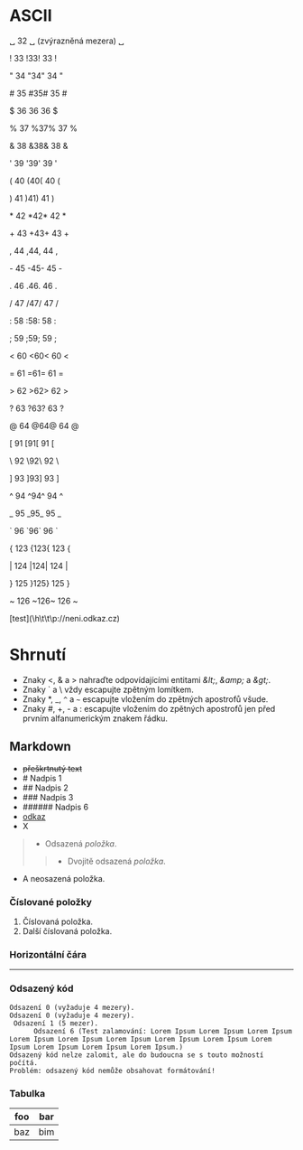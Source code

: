 # ASCII

␣ 32 ␣ (zvýrazněná mezera) ␣

! 33 !33! 33 !

" 34 "34" 34 "

\# 35 #35# 35 #

$ 36 $36$ 36 $

% 37 %37% 37 %

&amp; 38 &amp;38&amp; 38 &amp;

' 39 '39' 39 '

( 40 (40( 40 (

) 41 )41) 41 )

\* 42 \*42\* 42 \*

\+ 43 +43+ 43 +

, 44 ,44, 44 ,

\- 45 -45- 45 -

. 46 .46. 46 .

/ 47 /47/ 47 /

\: 58 :58: 58 :

; 59 ;59; 59 ;

&lt; 60 &lt;60&lt; 60 &lt;

= 61 =61= 61 =

&gt; 62 &gt;62&gt; 62 &gt;

? 63 ?63? 63 ?

@ 64 @64@ 64 @

[ 91 [91[ 91 [

\\ 92 \\92\\ 92 \\

] 93 ]93] 93 ]

^ 94 \^94^ 94 ^

_ 95 \_95_ 95 _

\` 96 \`96\` 96 \`

{ 123 {123{ 123 {

\| 124 \|124\| 124 \|

} 125 }125} 125 }

~ 126 \~126~ 126 ~

\[test]\(\h\t\t\p\:\/\/neni.odkaz.cz)

# Shrnutí
* Znaky &lt;, &amp; a &gt; nahraďte odpovídajícími entitami *&amp;lt;*, *&amp;amp;* a *&amp;gt;*.
* Znaky \` a \\ vždy escapujte zpětným lomítkem.
* Znaky \*, \_, `^` a `~` escapujte vložením do zpětných apostrofů všude.
* Znaky #, +, - a : escapujte vložením do zpětných apostrofů jen před prvním alfanumerickým znakem řádku.

## Markdown
* ~~přeškrtnutý text~~
* \# Nadpis 1
* \## Nadpis 2
* \### Nadpis 3
* \###### Nadpis 6
* [odkaz](http://www.adresa.cz)
* X
> * Odsazená *položka*.
>> * Dvojitě odsazená *položka*.
* A neosazená položka.

### Číslované položky
1. Číslovaná položka.
1. Další číslovaná položka.


### Horizontální čára
***

### Odsazený kód
    Odsazení 0 (vyžaduje 4 mezery).
    Odsazení 0 (vyžaduje 4 mezery).
     Odsazení 1 (5 mezer).
          Odsazení 6 (Test zalamování: Lorem Ipsum Lorem Ipsum Lorem Ipsum Lorem Ipsum Lorem Ipsum Lorem Ipsum Lorem Ipsum Lorem Ipsum Lorem Ipsum Lorem Ipsum Lorem Ipsum Lorem Ipsum.)
    Odsazený kód nelze zalomit, ale do budoucna se s touto možností počítá.
    Problém: odsazený kód nemůže obsahovat formátování!

### Tabulka

| foo | bar |
| --- | --- |
| baz | bim |
